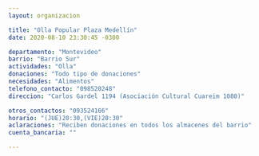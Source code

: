 ```yaml
---
layout: organizacion

title: "Olla Popular Plaza Medellín"
date: 2020-08-10 23:30:45 -0300

departamento: "Montevideo"
barrio: "Barrio Sur"
actividades: "Olla"
donaciones: "Todo tipo de donaciones"
necesidades: "Alimentos"
telefono_contacto: "098520248"
direccion: "Carlos Gardel 1194 (Asociación Cultural Cuareim 1080)"

otros_contactos: "093524166"
horario: "(JUE)20:30,(VIE)20:30"
aclaraciones: "Reciben donaciones en todos los almacenes del barrio"
cuenta_bancaria: ""

---
```

